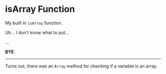 # isArray Function
My built in `isArray` function.

Uh... I don't know what to put...

...

**BYE**.

---

Turns out, there was an `Array` method for checking if a variable is an array.
